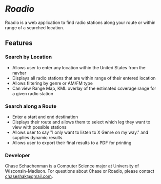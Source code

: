 # ***Roadio***
Roadio is a web application to find radio stations along your route or within range of a searched location.

## **Features**
### Search by Location
- Allows user to enter any location within the United States from the navbar
- Displays all radio stations that are within range of their entered location
- Allows filtering by genre or AM/FM type
- Can view Range Map, KML overlay of the estimated coverage range for a given radio station

### Search along a Route
- Enter a start and end destination
- Displays their route and allows them to select which leg they want to view with possible stations
- Allows user to say "I only want to listen to X Genre on my way." and supplies dynamic results
- Allows user to export their final results to a PDF for printing

### Developer
Chase Schachenman is a Computer Science major at University of Wisconsin-Madison. For questions about Chase or Roadio, please contact <chaseshak@gmail.com>.